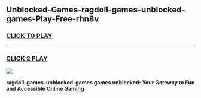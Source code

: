 
## Unblocked-Games-ragdoll-games-unblocked-games-Play-Free-rhn8v
<h3>
<a href="https://premium76.site?title=ragdoll-games-unblocked-games&ref=19M">CLICK TO PLAY</a></h3>
<hr>

<h3>
<a href="https://premium76.site?title=ragdoll-games-unblocked-games&ref=19M">CLICK 2 PLAY</a>
  
</h3>

<a href="https://premium76.site?title=ragdoll-games-unblocked-games&ref=19M"><img src="https://clearcache.store/games.png"></a>


**ragdoll-games-unblocked-games games unblocked: Your Gateway to Fun and Accessible Online Gaming**
